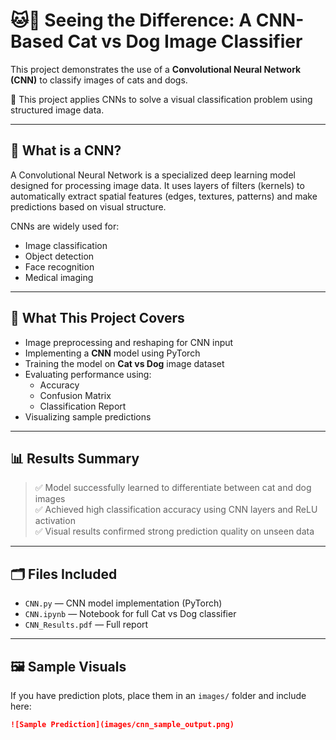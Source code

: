 # 🐱🐶 Seeing the Difference: A CNN-Based Cat vs Dog Image Classifier

This project demonstrates the use of a **Convolutional Neural Network (CNN)** to classify images of cats and dogs.

🧪 This project applies CNNs to solve a visual classification problem using structured image data.

---

## 🧠 What is a CNN?

A Convolutional Neural Network is a specialized deep learning model designed for processing image data. It uses layers of filters (kernels) to automatically extract spatial features (edges, textures, patterns) and make predictions based on visual structure.

CNNs are widely used for:
- Image classification
- Object detection
- Face recognition
- Medical imaging

---

## 🚀 What This Project Covers

- Image preprocessing and reshaping for CNN input
- Implementing a **CNN** model using PyTorch
- Training the model on **Cat vs Dog** image dataset
- Evaluating performance using:
  - Accuracy
  - Confusion Matrix
  - Classification Report
- Visualizing sample predictions

---

## 📊 Results Summary

> ✅ Model successfully learned to differentiate between cat and dog images  
> ✅ Achieved high classification accuracy using CNN layers and ReLU activation  
> ✅ Visual results confirmed strong prediction quality on unseen data

---

## 🗂️ Files Included

- `CNN.py` — CNN model implementation (PyTorch)
- `CNN.ipynb` — Notebook for full Cat vs Dog classifier
- `CNN_Results.pdf` — Full report


---

## 🖼️ Sample Visuals

If you have prediction plots, place them in an `images/` folder and include here:

```markdown
![Sample Prediction](images/cnn_sample_output.png)

